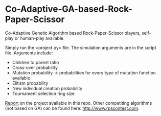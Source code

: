 # Co-Adaptive-GA-based-Rock-Paper-Scissor
Co-Adaptive Genetic Algorithm based Rock-Paper-Scissor players, self-play or human-play available.

Simply run the =project.py= file. The simulation arguments are in the script file. Arguments include:
+ Children to parent ratio
+ Cross-over probability
+ Mutation probability -> probabilities for every type of mutation function available
+ Elitism probability
+ New individual creation probability
+ Tournament selection ring size

[Report](https://github.com/vderm/Co-Adaptive-GA-based-Rock-Paper-Scissor/blob/master/Report%20Co-Adaptive-GA-based-Rock-Paper-Scissor.pdf) on the project available in this repo.
Other competiting algorithms (not based on GA) can be found here: http://www.rpscontest.com.
